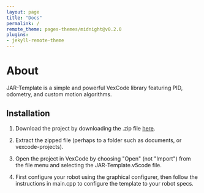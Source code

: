 ```yaml
---
layout: page
title: "Docs"
permalink: /
remote_theme: pages-themes/midnight@v0.2.0
plugins:
- jekyll-remote-theme
---
```


# About
JAR-Template is a simple and powerful VexCode library featuring PID, odometry, and custom motion algorithms. 

## Installation
1. Download the project by downloading the .zip file [here](https://github.com/2775Josh/JAR-Template/releases/latest).

2. Extract the zipped file (perhaps to a folder such as documents, or vexcode-projects).

3. Open the project in VexCode by choosing "Open" (not "Import") from the file menu and selecting the JAR-Template.v5code file.

4. First configure your robot using the graphical configurer, then follow the instructions in main.cpp to configure the template to your robot specs.

